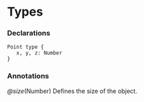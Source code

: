 # Types

### Declarations

```
Point type { 
   x, y, z: Number
}

```


### Annotations

*@size*(Number) Defines the size of the object.

